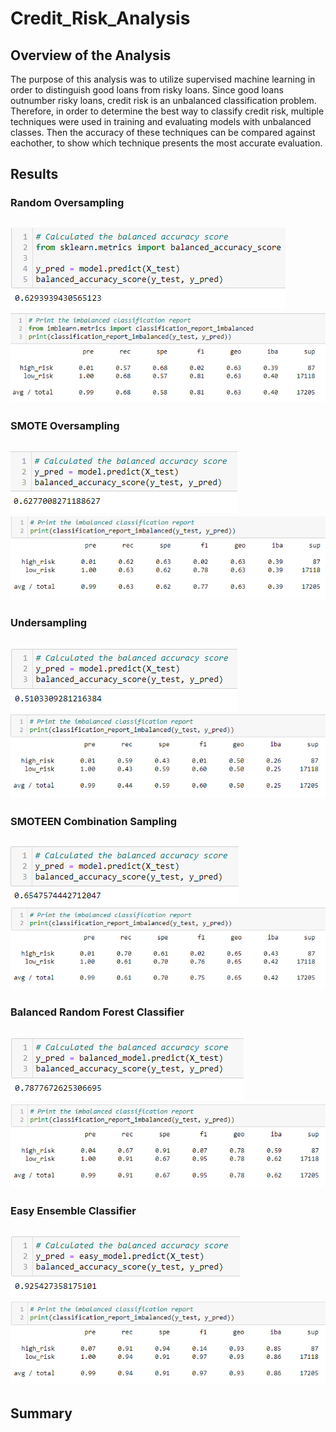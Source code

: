 # Credit_Risk_Analysis
## Overview of the Analysis
The purpose of this analysis was to utilize supervised machine learning in order to distinguish good loans from risky loans.  Since good loans outnumber risky loans, credit risk is an unbalanced classification problem.  Therefore, in order to determine the best way to classify credit risk, multiple techniques were used in training and evaluating models with unbalanced classes.  Then the accuracy of these techniques can be compared against eachother, to show which technique presents the most accurate evaluation.
## Results
### Random Oversampling
![ROSAccuracy](https://github.com/conpm/Credit_Risk_Analysis/blob/main/Analysis/ROSAccuracy.PNG)
![ROSReport](https://github.com/conpm/Credit_Risk_Analysis/blob/main/Analysis/ROSReport.PNG)
-

### SMOTE Oversampling
![SMOTEAccuracy](https://github.com/conpm/Credit_Risk_Analysis/blob/main/Analysis/SMOTEAccuracy.PNG)
![SMOTEReport](https://github.com/conpm/Credit_Risk_Analysis/blob/main/Analysis/SMOTEReport.PNG)
-

### Undersampling
![CCAccuracy](https://github.com/conpm/Credit_Risk_Analysis/blob/main/Analysis/CCAccuracy.PNG)
![CCReport](https://github.com/conpm/Credit_Risk_Analysis/blob/main/Analysis/CCReport.PNG)
-

### SMOTEEN Combination Sampling
![SMOTEENAccuracy](https://github.com/conpm/Credit_Risk_Analysis/blob/main/Analysis/SMOTEENAccuracy.PNG)
![SMOTEENReport](https://github.com/conpm/Credit_Risk_Analysis/blob/main/Analysis/SMOTEENReport.PNG)
-

### Balanced Random Forest Classifier
![BRFCAccuracy](https://github.com/conpm/Credit_Risk_Analysis/blob/main/Analysis/BRFCAccuracy.PNG)
![BRFCReport](https://github.com/conpm/Credit_Risk_Analysis/blob/main/Analysis/BRFCReport.PNG)
-

### Easy Ensemble Classifier
![EEAccuracy](https://github.com/conpm/Credit_Risk_Analysis/blob/main/Analysis/EEAccuracy.PNG)
![EEReport](https://github.com/conpm/Credit_Risk_Analysis/blob/main/Analysis/EEReport.PNG)
-

## Summary
